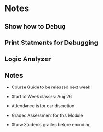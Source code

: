 # Notes

## Show how to Debug

## Print Statments for Debugging

## Logic Analyzer

## Notes

- Course Guide to be released next week
- Start of Week classes: Aug 26

- Attendance is for our discretion

- Graded Assessment for this Module

- Show Students grades before encoding